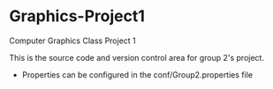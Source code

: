 Graphics-Project1
=================
Computer Graphics Class Project 1

This is the source code and version control area for group 2's project.

* Properties can be configured in the conf/Group2.properties file